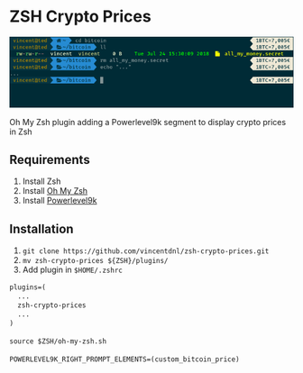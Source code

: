 # ZSH Crypto Prices

![ZSH Crypto Prices screenshot](screenshot.png)

Oh My Zsh plugin adding a Powerlevel9k segment to display crypto prices in Zsh

## Requirements

1. Install Zsh
2. Install [Oh My Zsh](https://ohmyz.sh/)
3. Install [Powerlevel9k](https://github.com/bhilburn/powerlevel9k)

## Installation

1. `git clone https://github.com/vincentdnl/zsh-crypto-prices.git`
2. `mv zsh-crypto-prices ${ZSH}/plugins/`
3. Add plugin in `$HOME/.zshrc`
```
plugins=(
  ...
  zsh-crypto-prices
  ...
)

source $ZSH/oh-my-zsh.sh

POWERLEVEL9K_RIGHT_PROMPT_ELEMENTS=(custom_bitcoin_price)
```
